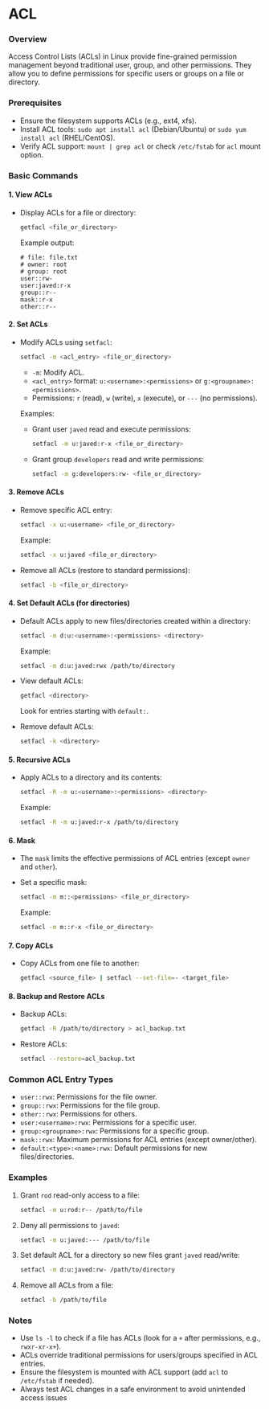 # ACL

### Overview

Access Control Lists (ACLs) in Linux provide fine-grained permission management beyond traditional user, group, and other permissions. They allow you to define permissions for specific users or groups on a file or directory.

### Prerequisites

* Ensure the filesystem supports ACLs (e.g., ext4, xfs).
* Install ACL tools: `sudo apt install acl` (Debian/Ubuntu) or `sudo yum install acl` (RHEL/CentOS).
* Verify ACL support: `mount | grep acl` or check `/etc/fstab` for `acl` mount option.

### Basic Commands

#### 1. View ACLs

*   Display ACLs for a file or directory:

    ```bash
    getfacl <file_or_directory>
    ```

    Example output:

    ```
    # file: file.txt
    # owner: root
    # group: root
    user::rw-
    user:javed:r-x
    group::r--
    mask::r-x
    other::r--
    ```

#### 2. Set ACLs

*   Modify ACLs using `setfacl`:

    ```bash
    setfacl -m <acl_entry> <file_or_directory>
    ```

    * `-m`: Modify ACL.
    * `<acl_entry>` format: `u:<username>:<permissions>` or `g:<groupname>:<permissions>`.
    * Permissions: `r` (read), `w` (write), `x` (execute), or `---` (no permissions).

    Examples:

    *   Grant user `javed` read and execute permissions:

        ```bash
        setfacl -m u:javed:r-x <file_or_directory>
        ```
    *   Grant group `developers` read and write permissions:

        ```bash
        setfacl -m g:developers:rw- <file_or_directory>
        ```

#### 3. Remove ACLs

*   Remove specific ACL entry:

    ```bash
    setfacl -x u:<username> <file_or_directory>
    ```

    Example:

    ```bash
    setfacl -x u:javed <file_or_directory>
    ```
*   Remove all ACLs (restore to standard permissions):

    ```bash
    setfacl -b <file_or_directory>
    ```

#### 4. Set Default ACLs (for directories)

*   Default ACLs apply to new files/directories created within a directory:

    ```bash
    setfacl -m d:u:<username>:<permissions> <directory>
    ```

    Example:

    ```bash
    setfacl -m d:u:javed:rwx /path/to/directory
    ```
*   View default ACLs:

    ```bash
    getfacl <directory>
    ```

    Look for entries starting with `default:`.
*   Remove default ACLs:

    ```bash
    setfacl -k <directory>
    ```

#### 5. Recursive ACLs

*   Apply ACLs to a directory and its contents:

    ```bash
    setfacl -R -m u:<username>:<permissions> <directory>
    ```

    Example:

    ```bash
    setfacl -R -m u:javed:r-x /path/to/directory
    ```

#### 6. Mask

* The `mask` limits the effective permissions of ACL entries (except `owner` and `other`).
*   Set a specific mask:

    ```bash
    setfacl -m m::<permissions> <file_or_directory>
    ```

    Example:

    ```bash
    setfacl -m m::r-x <file_or_directory>
    ```

#### 7. Copy ACLs

*   Copy ACLs from one file to another:

    ```bash
    getfacl <source_file> | setfacl --set-file=- <target_file>
    ```

#### 8. Backup and Restore ACLs

*   Backup ACLs:

    ```bash
    getfacl -R /path/to/directory > acl_backup.txt
    ```
*   Restore ACLs:

    ```bash
    setfacl --restore=acl_backup.txt
    ```

### Common ACL Entry Types

* `user::rwx`: Permissions for the file owner.
* `group::rwx`: Permissions for the file group.
* `other::rwx`: Permissions for others.
* `user:<username>:rwx`: Permissions for a specific user.
* `group:<groupname>:rwx`: Permissions for a specific group.
* `mask::rwx`: Maximum permissions for ACL entries (except owner/other).
* `default:<type>:<name>:rwx`: Default permissions for new files/directories.

### Examples

1.  Grant `rod` read-only access to a file:

    ```bash
    setfacl -m u:rod:r-- /path/to/file
    ```
2.  Deny all permissions to `javed`:

    ```bash
    setfacl -m u:javed:--- /path/to/file
    ```
3.  Set default ACL for a directory so new files grant `javed` read/write:

    ```bash
    setfacl -m d:u:javed:rw- /path/to/directory
    ```
4.  Remove all ACLs from a file:

    ```bash
    setfacl -b /path/to/file
    ```

### Notes

* Use `ls -l` to check if a file has ACLs (look for a `+` after permissions, e.g., `rwxr-xr-x+`).
* ACLs override traditional permissions for users/groups specified in ACL entries.
* Ensure the filesystem is mounted with ACL support (add `acl` to `/etc/fstab` if needed).
* Always test ACL changes in a safe environment to avoid unintended access issues
